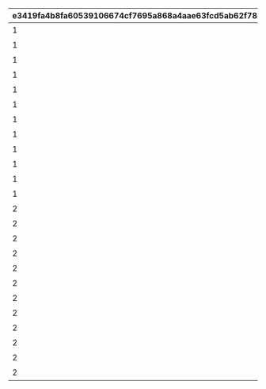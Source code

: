 |e3419fa4b8fa60539106674cf7695a868a4aae63fcd5ab62f78c8ca11223bd1f|6908f72067f4dcce10478c4adb9f70795265daa953f9aa683f59bc1875d05287|db13481a36f0181c5e045ffb96ab953b5372c7b4395f477fbef7c69bce8913d7|ae16f3a282ebfb275ba0faecb98857aedf76aecca2da8bbb2694edcfe8677f7c|84d887ade0548623dd4a3a2146bab14659628bfab633376c81424312c33c3b7a|ae46fd1c1c87bb79b3366ae8cc33150fed9d9511552b5eabc1b8339df7605841|ff1d302c4bdf368c292d7ee5b5e984b96f38f00cece388869f43b0f7f2bf2775|
| --- | --- | --- | --- | --- | --- | --- |
|1|101|10|累計スコアを2500pt 獲得しよう|91002|8|2500|
|1|102|10|累計スコアを5000pt 獲得しよう|91002|8|5000|
|1|103|10|累計スコアを10000pt 獲得しよう|91002|8|10000|
|1|104|10|累計スコアを12500pt 獲得しよう|91002|8|12500|
|1|105|10|累計スコアを15000pt 獲得しよう|91002|8|15000|
|1|106|10|累計スコアを20000pt 獲得しよう|91002|8|20000|
|1|107|10|累計スコアを25000pt 獲得しよう|91002|8|25000|
|1|108|10|累計スコアを30000pt 獲得しよう|91002|8|30000|
|1|109|10|累計スコアを35000pt 獲得しよう|91002|8|35000|
|1|110|10|累計スコアを40000pt 獲得しよう|91002|8|40000|
|1|111|10|累計スコアを45000pt 獲得しよう|91002|8|45000|
|1|112|1|累計スコアを50000pt 獲得しよう|11001302|15|50000|
|2|201|10|累計スコアを2500pt 獲得しよう|91002|8|2500|
|2|202|10|累計スコアを5000pt 獲得しよう|91002|8|5000|
|2|203|10|累計スコアを10000pt 獲得しよう|91002|8|10000|
|2|204|10|累計スコアを12500pt 獲得しよう|91002|8|12500|
|2|205|10|累計スコアを15000pt 獲得しよう|91002|8|15000|
|2|206|10|累計スコアを20000pt 獲得しよう|91002|8|20000|
|2|207|10|累計スコアを25000pt 獲得しよう|91002|8|25000|
|2|208|10|累計スコアを30000pt 獲得しよう|91002|8|30000|
|2|209|10|累計スコアを35000pt 獲得しよう|91002|8|35000|
|2|210|10|累計スコアを40000pt 獲得しよう|91002|8|40000|
|2|211|10|累計スコアを45000pt 獲得しよう|91002|8|45000|
|2|212|1|累計スコアを50000pt 獲得しよう|11001303|15|50000|